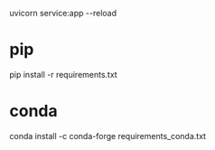 uvicorn service:app --reload


# pip
pip install -r requirements.txt

# conda
conda install -c conda-forge requirements_conda.txt